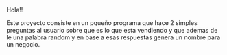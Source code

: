 Hola!!

Este proyecto consiste en un pqueño programa que hace 2 simples preguntas al usuario sobre que es lo que esta vendiendo y que ademas de le una palabra random y en base a esas respuestas genera un nombre para un negocio. 

